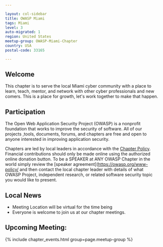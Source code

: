 ```yaml
---

layout: col-sidebar
title: OWASP Miami
tags: Miami
level: 3
auto-migrated: 1
region: United States
meetup-group: OWASP-Miami-Chapter
country: USA
postal-code: 33165

---
```

## Welcome

This chapter is to serve the local Miami cyber community with a place to learn, teach, mentor, and network with other cyber professionals and new comers.  This is a place for growth, let's work together to make that happen.

## Participation
The Open Web Application Security Project (OWASP) is a nonprofit foundation that works to improve the security of software. All of our projects ,tools, documents, forums, and chapters are free and open to anyone interested in improving application security. 

Chapters are led by local leaders in accordance with the [Chapter Policy](https://owasp.org/www-policy/). Financial contributions should only be made online using the authorized online donation button. To be a SPEAKER at ANY OWASP Chapter in the world simply review the [speaker agreement](https://owasp.org/www-policy/ and then contact the local chapter leader with details of what OWASP Project, independent research, or related software security topic you would like to present.

## Local News
- Meeting Location will be virtual for the time being
- Everyone is welcome to join us at our chapter meetings.

## Upcoming Meeting:

{% include chapter_events.html group=page.meetup-group %} 
